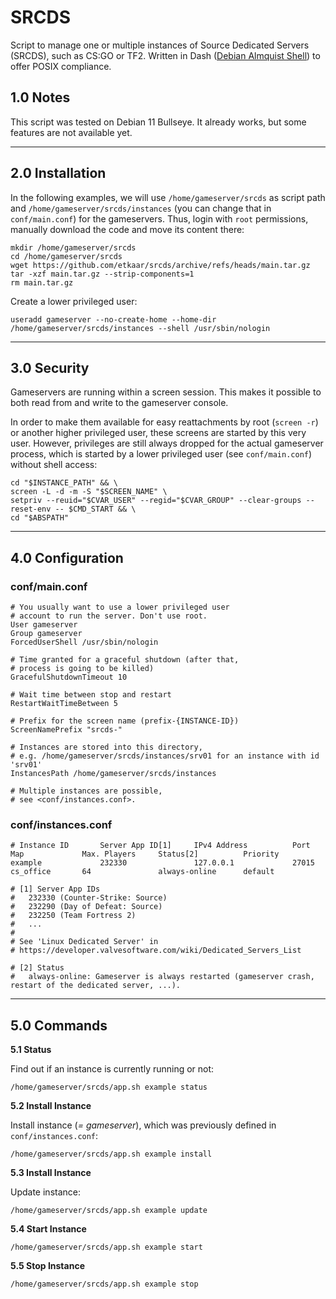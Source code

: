 # SRCDS
Script to manage one or multiple instances of Source Dedicated Servers (SRCDS), such as CS:GO or TF2. Written in Dash ([Debian Almquist Shell](https://wiki.archlinux.org/title/Dash)) to offer POSIX compliance.

## 1.0 Notes

This script was tested on Debian 11 Bullseye. It already works, but some features are not available yet.

---

## 2.0 Installation

In the following examples, we will use `/home/gameserver/srcds` as script path and `/home/gameserver/srcds/instances` (you can change that in `conf/main.conf`) for the gameservers. Thus, login with `root` permissions, manually download the code and move its content there:

```shell
mkdir /home/gameserver/srcds
cd /home/gameserver/srcds
wget https://github.com/etkaar/srcds/archive/refs/heads/main.tar.gz
tar -xzf main.tar.gz --strip-components=1
rm main.tar.gz
```

Create a lower privileged user:

```
useradd gameserver --no-create-home --home-dir /home/gameserver/srcds/instances --shell /usr/sbin/nologin
```

---

## 3.0 Security

Gameservers are running within a screen session. This makes it possible to both read from and write to the gameserver console.

In order to make them available for easy reattachments by root (`screen -r`) or another higher privileged user, these screens are started by this very user. However, privileges are still always dropped for the actual gameserver process, which is started by a lower privileged user (see `conf/main.conf`) without shell access:

```shell
cd "$INSTANCE_PATH" && \
screen -L -d -m -S "$SCREEN_NAME" \
setpriv --reuid="$CVAR_USER" --regid="$CVAR_GROUP" --clear-groups --reset-env -- $CMD_START && \
cd "$ABSPATH"
```

---

## 4.0 Configuration

### conf/main.conf

```shell
# You usually want to use a lower privileged user
# account to run the server. Don't use root.
User gameserver
Group gameserver
ForcedUserShell /usr/sbin/nologin

# Time granted for a graceful shutdown (after that,
# process is going to be killed)
GracefulShutdownTimeout 10

# Wait time between stop and restart
RestartWaitTimeBetween 5

# Prefix for the screen name (prefix-{INSTANCE-ID})
ScreenNamePrefix "srcds-"

# Instances are stored into this directory,
# e.g. /home/gameserver/srcds/instances/srv01 for an instance with id 'srv01'
InstancesPath /home/gameserver/srcds/instances

# Multiple instances are possible,
# see <conf/instances.conf>.
```

### conf/instances.conf

```shell
# Instance ID       Server App ID[1]     IPv4 Address          Port        Map             Max. Players     Status[2]          Priority
example             232330               127.0.0.1             27015       cs_office       64               always-online      default

# [1] Server App IDs
#   232330 (Counter-Strike: Source)
#   232290 (Day of Defeat: Source)
#   232250 (Team Fortress 2)
#   ...
#
# See 'Linux Dedicated Server' in
# https://developer.valvesoftware.com/wiki/Dedicated_Servers_List

# [2] Status
#   always-online: Gameserver is always restarted (gameserver crash, restart of the dedicated server, ...).
```

---

## 5.0 Commands

**5.1 Status**

Find out if an instance is currently running or not:

```shell
/home/gameserver/srcds/app.sh example status
```

**5.2 Install Instance**

Install instance (*= gameserver*), which was previously defined in `conf/instances.conf`:

```shell
/home/gameserver/srcds/app.sh example install
```

**5.3 Install Instance**

Update instance:

```shell
/home/gameserver/srcds/app.sh example update
```

**5.4 Start Instance**

```shell
/home/gameserver/srcds/app.sh example start
```

**5.5 Stop Instance**

```shell
/home/gameserver/srcds/app.sh example stop
```
